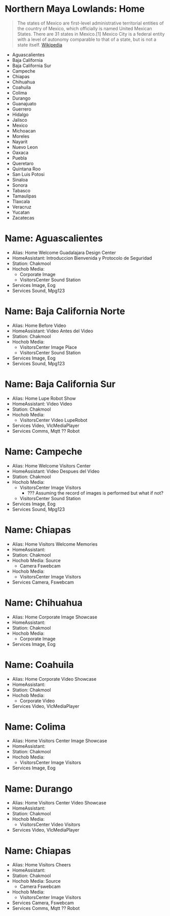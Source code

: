 # Northern Maya Lowlands: Home

> The states of Mexico are first-level administrative territorial entities of the country of Mexico, which officially is named United Mexican States. There are 31 states in Mexico.[1] Mexico City is a federal entity with a level of autonomy comparable to that of a state, but is not a state itself. [Wikipedia](https://en.wikipedia.org/wiki/States_of_Mexico)

- Aguascalientes
- Baja California
- Baja California Sur
- Campeche
- Chiapas
- Chihuahua
- Coahuila
- Colima
- Durango
- Guanajuato
- Guerrero
- Hidalgo
- Jalisco
- Mexico
- Michoacan
- Moreles
- Nayarit
- Nuevo Leon
- Oaxaca
- Puebla
- Queretaro
- Quintana Roo
- San Luis Potosi
- Sinaloa
- Sonora
- Tabasco
- Tamaulipas
- Tlaxcala
- Veracruz
- Yucatan
- Zacatecas

# Name: Aguascalientes
- Alias: Home Welcome Guadalajara Design Center
- HomeAssistant: Introduccion Bienvenida y Protocolo de Seguridad
- Station: Chakmool
- Hochob Media:
  - Corporate Image
  - VisitorsCenter Sound Station
- Services Image, Eog
- Services Sound, Mpg123

# Name: Baja California Norte
- Alias: Home Before Video
- HomeAssistant: Video Antes del Video
- Station: Chakmool
- Hochob Media:
  - VisitorsCenter Image Place
  - VisitorsCenter Sound Station
- Services Image, Eog
- Services Sound, Mpg123

# Name: Baja California Sur
- Alias: Home Lupe Robot Show
- HomeAssistant: Video Video
- Station: Chakmool
- Hochob Media:
  - VisitorsCenter Video LupeRobot
- Services Video, VlcMediaPlayer
- Services Comms, Mqtt ?? Robot

# Name: Campeche
- Alias: Home Welcome Visitors Center
- HomeAssistant: Video Despues del Video
- Station: Chakmool
- Hochob Media:
  - VisitorsCenter Image Visitors
    - ??? Assuming the record of images is performed but what if not?
  - VisitorsCenter Sound Station
- Services Image, Eog
- Services Sound, Mpg123

# Name: Chiapas
- Alias: Home Visitors Welcome Memories
- HomeAssistant:
- Station: Chakmool
- Hochob Media: Source
  - Camera Fswebcam
- Hochob Media:
  - VisitorsCenter Image Visitors
- Services Camera, Fswebcam

# Name: Chihuahua
- Alias: Home Corporate Image Showcase
- HomeAssistant: 
- Station: Chakmool
- Hochob Media:
  - Corporate Image
- Services Image, Eog

# Name: Coahuila
- Alias: Home Corporate Video Showcase
- HomeAssistant: 
- Station: Chakmool
- Hochob Media:
  - Corporate Video
- Services Video, VlcMediaPlayer

# Name: Colima
- Alias: Home Visitors Center Image Showcase
- HomeAssistant: 
- Station: Chakmool
- Hochob Media:
  - VisitorsCenter Image Visitors
- Services Image, Eog

# Name: Durango
- Alias: Home Visitors Center Video Showcase
- HomeAssistant: 
- Station: Chakmool
- Hochob Media:
  - VisitorsCenter Video Visitors
- Services Video, VlcMediaPlayer

# Name: Chiapas
- Alias: Home Visitors Cheers
- HomeAssistant:
- Station: Chakmool
- Hochob Media: Source
  - Camera Fswebcam
- Hochob Media:
  - VisitorsCenter Image Visitors
- Services Camera, Fswebcam
- Services Comms, Mqtt ?? Robot



